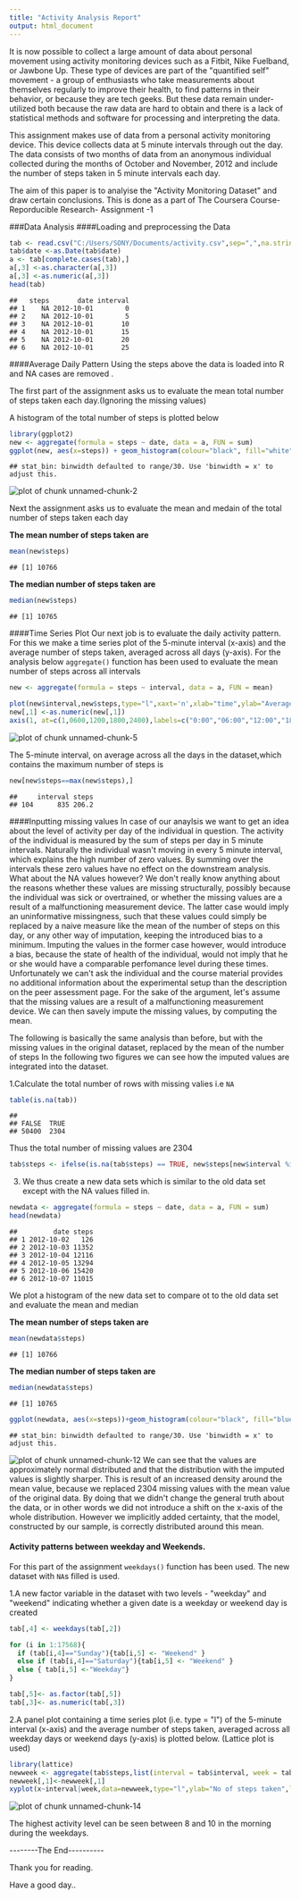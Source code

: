 ```yaml
---
title: "Activity Analysis Report"
output: html_document
---
```

It is now possible to collect a large amount of data about personal movement using activity monitoring devices such as a Fitbit, Nike Fuelband, or Jawbone Up. These type of devices are part of the "quantified self" movement - a group of enthusiasts who take measurements about themselves regularly to improve their health, to find patterns in their behavior, or because they are tech geeks. But these data remain under-utilized both because the raw data are hard to obtain and there is a lack of statistical methods and software for processing and interpreting the data.

This assignment makes use of data from a personal activity monitoring device. This device collects data at 5 minute intervals through out the day. The data consists of two months of data from an anonymous individual collected during the months of October and November, 2012 and include the number of steps taken in 5 minute intervals each day.


The aim of this paper is to analyise the "Activity Monitoring Dataset" and draw certain conclusions. This is done as a part of The Coursera Course- Reporducible Research- Assignment -1

###Data Analysis
####Loading and preprocessing the Data


```r
tab <- read.csv("C:/Users/SONY/Documents/activity.csv",sep=",",na.strings="NA",colClasses=c("integer","factor","factor"))
tab$date <-as.Date(tab$date)
a <- tab[complete.cases(tab),]
a[,3] <-as.character(a[,3])
a[,3] <-as.numeric(a[,3])
head(tab)
```

```
##   steps       date interval
## 1    NA 2012-10-01        0
## 2    NA 2012-10-01        5
## 3    NA 2012-10-01       10
## 4    NA 2012-10-01       15
## 5    NA 2012-10-01       20
## 6    NA 2012-10-01       25
```
####Average Daily Pattern
Using the steps above the data is loaded into R and NA cases are removed . 

The first part of the assignment asks us to evaluate the mean total number of steps taken each day.(Ignoring the missing values)

A histogram of the total number of steps is plotted below



```r
library(ggplot2)
new <- aggregate(formula = steps ~ date, data = a, FUN = sum)
ggplot(new, aes(x=steps)) + geom_histogram(colour="black", fill="white")
```

```
## stat_bin: binwidth defaulted to range/30. Use 'binwidth = x' to adjust this.
```

![plot of chunk unnamed-chunk-2](figure/unnamed-chunk-2.png) 
 


Next the assignment asks us to evaluate the mean and medain of the total number of steps taken each day
 
**The mean number of steps taken are**

```r
mean(new$steps)
```

```
## [1] 10766
```
**The median number of steps taken are**

```r
median(new$steps)
```

```
## [1] 10765
```


####Time Series Plot
Our next job is to evaluate the daily activity pattern. For this we make a time series plot of the 5-minute interval (x-axis) and the average number of steps taken, averaged across all days (y-axis). For the analysis below `aggregate()` function has been used to evaluate the mean number of steps across all intervals


```r
new <- aggregate(formula = steps ~ interval, data = a, FUN = mean)

plot(new$interval,new$steps,type="l",xaxt='n',xlab="time",ylab="Average number of steps")
new[,1] <-as.numeric(new[,1])
axis(1, at=c(1,0600,1200,1800,2400),labels=c("0:00","06:00","12:00","18:00","24:00"))
```

![plot of chunk unnamed-chunk-5](figure/unnamed-chunk-5.png) 

The 5-minute interval, on average across all the days in the dataset,which contains the maximum number of steps is


```r
new[new$steps==max(new$steps),]
```

```
##     interval steps
## 104      835 206.2
```


####Inputting missing values
In case of our anaylsis we want to get an idea about the level of activity per day of the individual in question. The activity of the individual is measured by the sum of steps per day in 5 minute intervals. Naturally the individual wasn't moving in every 5 minute interval, which explains the high number of zero values. By summing over the intervals these zero values have no effect on the downstream analysis. What about the NA values however? We don't really know anything about the reasons whether these values are missing structurally, possibly because the individual was sick or overtrained, or whether the missing values are a result of a malfunctioning measurement device. The latter case would imply an uninformative missingness, such that these values could simply be replaced by a naive measure like the mean of the number of steps on this day, or any other way of imputation, keeping the introduced bias to a minimum. Imputing the values in the former case however, would introduce a bias, because the state of health of the individual, would not imply that he or she would have a comparable perfomance level during these times. Unfortunately we can't ask the individual and the course material provides no additional information about the experimental setup than the description on the peer assessment page. For the sake of the argument, let's assume that the missing values are a result of a malfunctioning measurement device. We can then savely impute the missing values, by computing the mean.

The following is basically the same analysis than before, but with the missing values in the original dataset, replaced by the mean of the number of steps In the following two figures we can see how the imputed values are integrated into the dataset.

1.Calculate the total number of rows with missing valies i.e `NA`


```r
table(is.na(tab))
```

```
## 
## FALSE  TRUE 
## 50400  2304
```
Thus the total number of missing values are 2304




```r
tab$steps <- ifelse(is.na(tab$steps) == TRUE, new$steps[new$interval %in% tab$interval], tab$steps)
```

3. We thus create a new data sets which is similar to the old data set except with the NA values filled in.

```r
newdata <- aggregate(formula = steps ~ date, data = a, FUN = sum)
head(newdata)
```

```
##         date steps
## 1 2012-10-02   126
## 2 2012-10-03 11352
## 3 2012-10-04 12116
## 4 2012-10-05 13294
## 5 2012-10-06 15420
## 6 2012-10-07 11015
```


We plot a histogram of the new data set to compare ot to the old data set and evaluate the mean and median




**The mean number of steps taken are**


```r
mean(newdata$steps) 
```

```
## [1] 10766
```
**The median number of steps taken are**



```r
median(newdata$steps)
```

```
## [1] 10765
```

```r
ggplot(newdata, aes(x=steps))+geom_histogram(colour="black", fill="blue")
```

```
## stat_bin: binwidth defaulted to range/30. Use 'binwidth = x' to adjust this.
```

![plot of chunk unnamed-chunk-12](figure/unnamed-chunk-12.png) 
We can see that the values are approximately normal distributed and that the distribution with the imputed values is slightly sharper. This is result of an increased density around the mean value, because we replaced 2304 missing values with the mean value of the original data. By doing that we didn't change the general truth about the data, or in other words we did not introduce a shift on the x-axis of the whole distribution. However we implicitly added certainty, that the model, constructed by our sample, is correctly distributed around this mean.



#### Activity patterns between weekday and Weekends.

For this part of the assignment `weekdays()` function has been used. The new dataset with `NA`s filled is used.

1.A new factor variable in the dataset with two levels - "weekday" and "weekend" indicating whether a given date is a weekday or weekend day is created


```r
tab[,4] <- weekdays(tab[,2])

for (i in 1:17568){
  if (tab[i,4]=="Sunday"){tab[i,5] <- "Weekend" }
  else if (tab[i,4]=="Saturday"){tab[i,5] <- "Weekend" }
  else { tab[i,5] <-"Weekday"}
} 

tab[,5]<- as.factor(tab[,5])
tab[,3]<- as.numeric(tab[,3])
```

2.A panel plot containing a time series plot (i.e. type = "l") of the 5-minute interval (x-axis) and the average number of steps taken, averaged across all weekday days or weekend days (y-axis) is plotted below. (Lattice plot is used)



```r
library(lattice)
newweek <- aggregate(tab$steps,list(interval = tab$interval, week = tab$V5),mean)
newweek[,1]<-newweek[,1]
xyplot(x~interval|week,data=newweek,type="l",ylab="No of steps taken",layout=c(1,2))
```

![plot of chunk unnamed-chunk-14](figure/unnamed-chunk-14.png) 

The highest activity level can be seen between 8 and 10 in the morning during the weekdays.

--------The End----------

Thank you for reading.


Have a good day..




